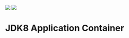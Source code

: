 [![](https://images.microbadger.com/badges/image/rodrigozc/kong.svg)](https://microbadger.com/images/rodrigozc/kong "Get your own image badge on microbadger.com") [![](https://images.microbadger.com/badges/version/rodrigozc/kong.svg)](https://microbadger.com/images/rodrigozc/kong "Get your own version badge on microbadger.com")

# JDK8 Application Container
